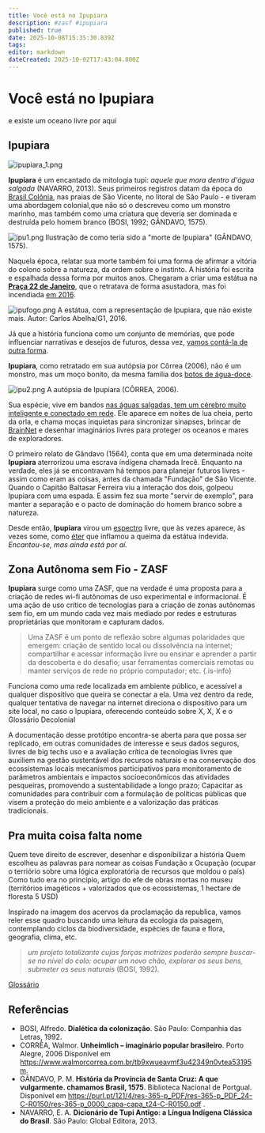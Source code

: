 ```yaml
---
title: Você está no Ipupiara
description: #zasf #ipupiara
published: true
date: 2025-10-08T15:35:30.839Z
tags: 
editor: markdown
dateCreated: 2025-10-02T17:43:04.800Z
---
```


# Você está no Ipupiara
e existe um oceano livre por aqui

## Ipupiara

![ipupiara_1.png](/projetos/maedagua/ipupiara_1.png)

**Ipupiara** é um encantado da mitologia tupi: *aquele que mora dentro d'água salgada* (NAVARRO, 2013). Seus primeiros registros datam da época do [Brasil Colônia](https://www.politize.com.br/brasil-colonia/), nas praias de São Vicente, no litoral de São Paulo - e tiveram uma abordagem colonial,que não só o descreveu como um monstro marinho, mas também como uma criatura que deveria ser dominada e destruída pelo homem branco (BOSI, 1992; GÂNDAVO, 1575). 

![ipu1.png](/projetos/maedagua/ipu1.png)
Ilustração de como teria sido a "morte de Ipupiara" (GÂNDAVO, 1575).

Naquela época, relatar sua morte também foi uma forma de afirmar a vitória do colono sobre a natureza, da ordem sobre o instinto. A história foi escrita e espalhada dessa forma por muitos anos. Chegaram a criar uma estátua na [**Praça 22 de Janeiro**](https://maps.app.goo.gl/ixfp87b4SQrkwcMH8), que o retratava de forma asustadora, mas foi incendiada [em 2016](https://g1.globo.com/sp/santos-regiao/noticia/2016/02/monumento-lenda-do-ipupiara-pega-fogo-em-sao-vicente-sp.html). 

![ipufogo.png](/projetos/maedagua/ipufogo.png)
A estátua, com a representação de Ipupiara, que não existe mais. Autor: Carlos Abelha/G1, 2016.

Já que a história funciona como um conjunto de memórias, que pode influenciar  narrativas e desejos de futuros, dessa vez, [vamos contá-la de outra forma](https://www.bbc.com/portuguese/internacional-54669548).

**Ipupiara**, como retratado em sua autópsia por Côrrea (2006), não é um monstro, mas um moço bonito, da mesma família dos [botos de água-doce](https://www.nationalgeographicbrasil.com/animais/2023/07/boto-cor-de-rosa-a-lenda-do-animal-que-se-transforma-em-humano-e-outras-curiosidades-0). 

![ipu2.png](/projetos/maedagua/ipu2.png)
A autópsia de Ipupiara (CÔRREA, 2006).

Sua espécie, vive em bandos [nas águas salgadas, tem um cérebro muito inteligente e conectado em rede](https://super.abril.com.br/ciencia/a-verdadeira-inteligencia-dos-golfinhos/#:~:text=Al%C3%A9m%20disso%2C%20vis%C3%A3o%20e%20audi%C3%A7%C3%A3o,grande%20quanto%20cumprimentar%20um%20ET.). Ele aparece em noites de lua cheia, perto da orla, e chama moças inquietas para sincronizar sinapses, brincar de [BrainNet](https://doi.org/10.1038/s41598-019-41895-7) e desenhar imaginários livres para proteger os oceanos e mares de exploradores.

O primeiro relato de Gândavo (1564), conta que em uma determinada noite **Ipupiara** aterrorizou uma escrava índígena chamada Irecê. Enquanto na verdade, eles já se encontravam há tempos para planejar futuros livres - assim como eram as coisas, antes da chamada "Fundação" de São Vicente. Quando o Capitão Baltasar Ferreira viu a interação dos dois, golpeou Ipupiara com uma espada. E assim fez sua morte "servir de exemplo", para manter a separação e o pacto de domínação do homem branco sobre a natureza. 

Desde então, **Ipupiara** virou um [espectro](https://michaelis.uol.com.br/busca?id=bxEA) livre, que às vezes aparece, às vezes some, como [éter](https://michaelis.uol.com.br/busca?id=zvyO) que inflamou a queima da estátua indevida. *Encantou-se, mas ainda está por aí.*

## Zona Autônoma sem Fio - ZASF

**Ipupiara** surge como uma ZASF, que na verdade é uma proposta para a criação de redes wi-fi autônomas de uso experimental e informacional. É uma ação de uso crítico de tecnologias para a criação de zonas autônomas sem fio, em um mundo cada vez mais mediado por redes e estruturas proprietárias que monitoram e capturam dados.

> Uma ZASF é um ponto de reflexão sobre algumas polaridades que emergem: criação de sentido local ou dissolvência na internet; compartilhar e acessar informação livre ou ensinar e aprender a partir da descoberta e do desafio; usar ferramentas comerciais remotas ou manter serviços de rede no próprio computador; etc.
{.is-info}

Funciona como uma rede localizada em ambiente público, e acessível a qualquer dispositivo que queira se conectar a ela. Uma vez dentro da rede, qualquer tentativa de navegar na internet direciona o dispositivo para um site local, no caso o Ipupiara, oferecendo conteúdo sobre X, X, X e o Glossário Decolonial 

A documentação desse protótipo encontra-se aberta para que possa ser replicado, em outras comunidades de interesse e seus dados seguros, livres de big techs
 uso e a avaliação crítica de tecnologias livres que auxiliem na gestão sustentável dos recursos naturais e na conservação dos ecossistemas locais
 mecanismos participativos para monitoramento de parâmetros ambientais e impactos socioeconômicos das atividades pesqueiras, promovendo a sustentabilidade a longo prazo;
Capacitar as comunidades para contribuir com a formulação de políticas públicas que visem a proteção do meio ambiente e a valorização das práticas tradicionais.


## Pra muita coisa falta nome
Quem teve direito de escrever, desenhar e disponibilizar a história
Quem escolheu as palavras para nomear as coisas
Fundação x Ocupação (ocupar o terriório sobre uma lógica exploratória de recursos que moldou o país)
Como tudo era no princípio, artigo do efe de obras mortas no museu (territórios imagéticos + valorizados que os ecossistemas, 1 hectare de floresta 5 USD)

Inspirado na imagem dos acervos da proclamação da republica, vamos reler esse quadro buscando uma leitura da ecologia da paisagem, contemplando ciclos da biodiversidade, espécies de fauna e flora, geografia, clima, etc.

> *um projeto totalizante cujas forças motrizes poderão sempre buscar-se no nível  do  colo: ocupar um novo chão, explorar os seus bens, submeter os seus naturais* (BOSI, 1992).


[Glossário](/projetos/maedagua/glossariodecolonial) 

## Referências
- BOSI, Alfredo. **Dialética da colonização**. São Paulo: Companhia das Letras, 1992.
- CORRÊA, Walmor. **Unheimlich – imaginário popular brasileiro**. Porto Alegre, 2006 Disponível em https://www.walmorcorrea.com.br/tb9xwueavmf3u42349n0vtea53195m.
- GÂNDAVO, P. M. **História da Província de Santa Cruz: A que vulgarmente. chamamos Brasil, 1575**. Biblioteca Nacional de Portgual. Disponível em https://purl.pt/121/4/res-365-p_PDF/res-365-p_PDF_24-C-R0150/res-365-p_0000_capa-capa_t24-C-R0150.pdf .
- NAVARRO, E. A. **Dicionário de Tupi Antigo: a Língua Indígena Clássica do Brasil**. São Paulo: Global Editora, 2013.